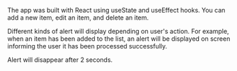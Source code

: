 The app was built with React using useState and useEffect hooks.
You can add a new item, edit an item, and delete an item.

Different kinds of alert will display depending on user's action. For example, when an item has been added to the list, an alert will be displayed on screen informing the user it has been processed successfully.

Alert will disappear after 2 seconds.
